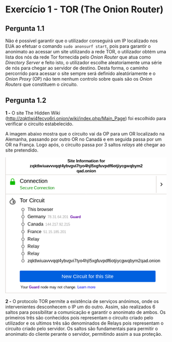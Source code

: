 # Exercício 1 - TOR (The Onion Router)  
## Pergunta 1.1  
Não é possível garantir que o utilizador conseguirá um IP localizado nos EUA ao efetuar o comando `sudo anonsurf start`, pois para garantir o anonimato ao acessar um site utilizando a rede TOR, o utilizador obtém uma lista dos nós da rede Tor fornecida pelo *Onion Router* que atua como *Directory Server* e feito isto, o utilizador escolhe aleatoriamente uma série de nós para chegar ao servidor de destino. Desta forma, o caminho percorrido para acessar o site sempre será definido aleatóriamente e o *Onion Proxy* (OP) não tem nenhum controlo sobre quais são os *Onion Routers* que constituem o circuito.  

## Pergunta 1.2  

**1 -** O site The Hidden Wiki (http://zqktlwi4fecvo6ri.onion/wiki/index.php/Main_Page) foi escolhido para verificar o circuito estabelecido.  

A imagem abaixo mostra que o circuito vai da OP para um OR localizado na Alemanha, passando por outro OR no Canadá e em seguida passa por um OR na França. Logo após, o circuito passa por 3 saltos *relays* até chegar ao site pretendido.

![The Hidden Wiki](./img/the_hidden_wiki.png)


**2 -** O protocolo TOR permite a existência de serviços anónimos, onde os intervenientes desconhecem o IP um do outro. Assim, são realizados 6 saltos para possibilitar a comunicação e garantir o anonimato de ambos. Os primeiros três são conhecidos pois representam o circuito criado pelo utilizador e os ultimos três são denominados de Relays pois representam o circuito criado pelo servidor. Os saltos são fundamentais para permitir o anonimato do cliente perante o servidor, permitindo assim a sua proteção.

